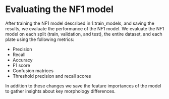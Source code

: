 # Evaluating the NF1 model
After training the NF1 model described in 1.train_models, and saving the results, we evaluate the performance of the NF1 model.
We evaluate the NF1 model on each split (train, validation, and test), the entire dataset, and each plate using the following metrics:
- Precision
- Recall
- Accuracy
- F1 score
- Confusion matrices
- Threshold precision and recall scores

In addition to these changes we save the feature importances of the model to gather insights about key morphology differences.
